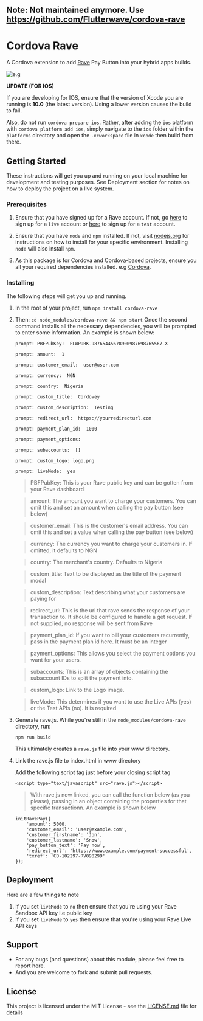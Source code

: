 ## Note: Not maintained anymore. Use https://github.com/Flutterwave/cordova-rave

# Cordova Rave

 A Cordova extension to add [Rave](https://www.flutterwave.com) Pay Button into your hybrid apps builds.

 ![e.g](https://cloud.githubusercontent.com/assets/5229321/21958475/be1763c2-daaf-11e6-8df0-75f2e4f0168e.gif)


**UPDATE (FOR IOS)**

If you are developing for IOS, ensure that the version of Xcode you are running is **10.0** (the latest version). Using a lower version causes the build to fail.

Also, do not run ```cordova prepare ios```. 
Rather, after adding the ```ios``` platform with ```cordova platform add ios```, simply navigate to the ```ios``` folder within the ```platforms``` directory and open the ```.xcworkspace``` file in ```xcode``` then build from there.

## Getting Started

These instructions will get you up and running on your local machine for development and testing purposes. See Deployment section for notes on how to deploy the project on a live system.

### Prerequisites
1. Ensure that you have signed up for a Rave account. If not, go [here](https://rave.flutterwave.com) to sign up for a `live` account or [here](https://ravesandbox.flutterwave.com) to sign up for a `test` account.

2. Ensure that you have `node` and `npm` installed. If not, visit [nodejs.org](https://nodejs.org) for instructions on how to install for your specific environment. Installing `node` will also install `npm`.

3. As this package is for Cordova and Cordova-based projects, ensure you all your required dependencies installed. e.g [Cordova](https://cordova.apache.org/#getstarted).

### Installing

The following steps will get you up and running.

1. In the root of your project, run `npm install cordova-rave`

2. Then: `cd node_modules/cordova-rave && npm start`
Once the second command installs all the necessary dependencies, you will be prompted to enter some information. An example is shown below:

    ```
    prompt: PBFPubKey:  FLWPUBK-98765445678900987698765567-X

    prompt: amount:  1

    prompt: customer_email:  user@user.com

    prompt: currency:  NGN

    prompt: country:  Nigeria

    prompt: custom_title:  Cordovey

    prompt: custom_description:  Testing

    prompt: redirect_url:  https://yourredirecturl.com

    prompt: payment_plan_id:  1000

    prompt: payment_options:

    prompt: subaccounts:  []

    prompt: custom_logo: logo.png

    prompt: liveMode:  yes
    ```

    > PBFPubKey: This is your Rave public key and can be gotten from your Rave dashboard

    > amount: The amount you want to charge your customers. You can omit this and set an amount when calling the pay button (see below)

    > customer_email: This is the customer's email address. You can omit this and set a value when calling the pay button (see below)

    > currency: The currency you want to charge your customers in. If omitted, it defaults to NGN

    > country: The merchant's country. Defaults to Nigeria

    > custom_title: Text to be displayed as the title of the payment modal

    > custom_description: Text describing what your customers are paying for

    > redirect_url: This is the url that rave sends the response of your transaction to. It should be configured to handle a get request. If not supplied, no response will be sent from Rave

    > payment_plan_id: If you want to bill your customers recurrently, pass in the payment plan id here. It must be an integer

    > payment_options: This allows you select the payment options you want for your users.

    > subaccounts: This is an array of objects containing the subaccount IDs to split the payment into.

    > custom_logo: Link to the Logo image.

    > liveMode: This determines if you want to use the Live APIs (yes) or the Test APIs (no). It is required

3. Generate rave.js. While you're still in the `node_modules/cordova-rave` directory, run:
    ```
    npm run build
    ```
    This ultimately creates a `rave.js` file into your www directory.

4. Link the rave.js file to index.html in www directory

    Add the following script tag just before your closing script tag
    ```
    <script type="text/javascript" src="rave.js"></script>
    ```
    > With rave.js now linked, you can call the function below (as you please), passing in an object containing the properties for that specific transactionn. An example is shown below
    ```
    initRavePay({
        'amount': 5000,
        'customer_email': 'user@example.com',
        'customer_firstname': 'Jon',
        'customer_lastname': 'Snow',
        'pay_button_text': 'Pay now',
        'redirect_url': 'https://www.example.com/payment-successful',
        'txref': 'CD-102297-RV098299'
    });
    ```

## Deployment
Here are a few things to note
1. If you set `liveMode` to `no` then ensure that you're using your Rave Sandbox API key i.e public key
2. If you set `liveMode` to `yes` then ensure that you're using your Rave Live API keys

## Support

* For any bugs (and questions) about this module, please feel free to report here.
* And you are welcome to fork and submit pull requests.

## License

This project is licensed under the MIT License - see the [LICENSE.md](LICENSE.md) file for details


